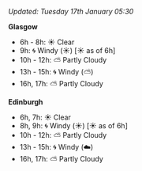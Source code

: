 *Updated: Tuesday 17th January 05:30*

**Glasgow**

* 6h - 8h: :sunny: Clear
* 9h: :cyclone: Windy (:sunny:) [:sunny: as of 6h]
* 10h - 12h: :partly_sunny: Partly Cloudy
* 13h - 15h: :cyclone: Windy (:partly_sunny:)
* 16h, 17h: :partly_sunny: Partly Cloudy

**Edinburgh**

* 6h, 7h: :sunny: Clear
* 8h, 9h: :cyclone: Windy (:sunny:) [:sunny: as of 6h]
* 10h - 12h: :partly_sunny: Partly Cloudy
* 13h - 15h: :cyclone: Windy (:cloud:)
* 16h, 17h: :partly_sunny: Partly Cloudy

